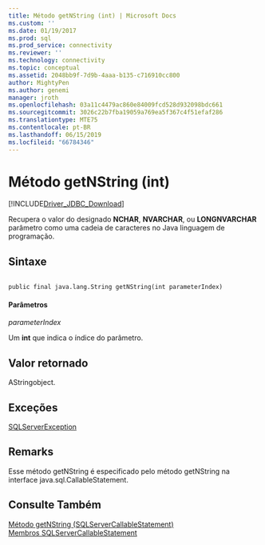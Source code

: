 ```yaml
---
title: Método getNString (int) | Microsoft Docs
ms.custom: ''
ms.date: 01/19/2017
ms.prod: sql
ms.prod_service: connectivity
ms.reviewer: ''
ms.technology: connectivity
ms.topic: conceptual
ms.assetid: 2048bb9f-7d9b-4aaa-b135-c716910cc800
author: MightyPen
ms.author: genemi
manager: jroth
ms.openlocfilehash: 03a11c4479ac860e84009fcd528d932098bdc661
ms.sourcegitcommit: 3026c22b7fba19059a769ea5f367c4f51efaf286
ms.translationtype: MTE75
ms.contentlocale: pt-BR
ms.lasthandoff: 06/15/2019
ms.locfileid: "66784346"
---
```

# <a name="getnstring-method-int"></a>Método getNString (int)
[!INCLUDE[Driver_JDBC_Download](../../../includes/driver_jdbc_download.md)]

  Recupera o valor do designado **NCHAR**, **NVARCHAR**, ou **LONGNVARCHAR** parâmetro como uma cadeia de caracteres no Java linguagem de programação.  
  
## <a name="syntax"></a>Sintaxe  
  
```  
  
public final java.lang.String getNString(int parameterIndex)  
```  
  
#### <a name="parameters"></a>Parâmetros  
 *parameterIndex*  
  
 Um **int** que indica o índice do parâmetro.  
  
## <a name="return-value"></a>Valor retornado  
 AStringobject.  
  
## <a name="exceptions"></a>Exceções  
 [SQLServerException](../../../connect/jdbc/reference/sqlserverexception-class.md)  
  
## <a name="remarks"></a>Remarks  
 Esse método getNString é especificado pelo método getNString na interface java.sql.CallableStatement.  
  
## <a name="see-also"></a>Consulte Também  
 [Método getNString &#40;SQLServerCallableStatement&#41;](../../../connect/jdbc/reference/getnstring-method-sqlservercallablestatement.md)   
 [Membros SQLServerCallableStatement](../../../connect/jdbc/reference/sqlservercallablestatement-members.md)  
  
  
